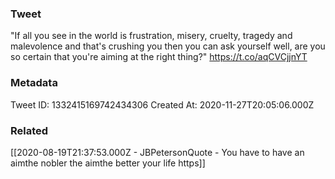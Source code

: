 ### Tweet
"If all you see in the world is frustration, misery, cruelty, tragedy and malevolence and that's crushing you then you can ask yourself well, are you so certain that you're aiming at the right thing?" https://t.co/aqCVCjjnYT

### Metadata
Tweet ID: 1332415169742434306
Created At: 2020-11-27T20:05:06.000Z

### Related
[[2020-08-19T21:37:53.000Z - JBPetersonQuote - You have to have an aimthe nobler the aimthe better your life https]]


